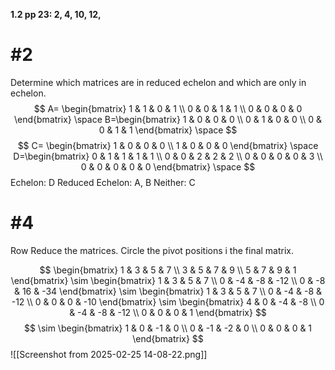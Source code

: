 **1.2 pp 23: 2, 4, 10, 12,**


# #2
Determine which matrices are in reduced echelon and which are only in echelon.
$$
A= \begin{bmatrix}
1 & 1 & 0 & 1 \\
0 & 0 & 1 & 1  \\
0 & 0 & 0 & 0
\end{bmatrix}
\space 
B=\begin{bmatrix}
1 & 0 & 0 & 0 \\
0 & 1 & 0 & 0 \\
0 & 0 & 1 & 1
\end{bmatrix}
\space 
$$
$$
C= \begin{bmatrix}
1 & 0 & 0 & 0 \\
1 & 0 & 0 & 0
\end{bmatrix}
\space 
D=\begin{bmatrix}
0 & 1 & 1 & 1 & 1 \\
0 & 0 & 2 & 2 & 2 \\
0 & 0 & 0 & 0 & 3 \\
0 & 0 & 0 & 0 & 0
\end{bmatrix}
\space 
$$
Echelon:  D
Reduced Echelon: A, B
Neither: C

# #4
Row Reduce the matrices. Circle the pivot positions i the final matrix.

$$
\begin{bmatrix}
1 & 3 & 5 & 7 \\
3 & 5 & 7 & 9 \\
5 & 7 & 9 & 1
\end{bmatrix} \sim \begin{bmatrix}
1 & 3 & 5 & 7 \\
0 & -4 & -8 & -12 \\
0 & -8 & 16 & -34
\end{bmatrix} \sim 
\begin{bmatrix}
1 & 3 & 5 & 7 \\
0 & -4 & -8 & -12 \\
0 & 0 & 0 & -10
\end{bmatrix} \sim \begin{bmatrix}
4 & 0 & -4 & -8 \\
0 & -4 & -8 & -12 \\
0 & 0 & 0 & 1
\end{bmatrix}
$$
$$
\sim \begin{bmatrix}
1 & 0 & -1 & 0 \\
0 & -1 & -2 & 0 \\
0 & 0 & 0 & 1
\end{bmatrix}
$$
![[Screenshot from 2025-02-25 14-08-22.png]]

